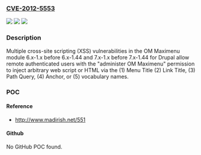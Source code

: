 ### [CVE-2012-5553](https://cve.mitre.org/cgi-bin/cvename.cgi?name=CVE-2012-5553)
![](https://img.shields.io/static/v1?label=Product&message=n%2Fa&color=blue)
![](https://img.shields.io/static/v1?label=Version&message=n%2Fa&color=blue)
![](https://img.shields.io/static/v1?label=Vulnerability&message=n%2Fa&color=brighgreen)

### Description

Multiple cross-site scripting (XSS) vulnerabilities in the OM Maximenu module 6.x-1.x before 6.x-1.44 and 7.x-1.x before 7.x-1.44 for Drupal allow remote authenticated users with the "administer OM Maximenu" permission to inject arbitrary web script or HTML via the (1) Menu Title (2) Link Title, (3) Path Query, (4) Anchor, or (5) vocabulary names.

### POC

#### Reference
- http://www.madirish.net/551

#### Github
No GitHub POC found.

